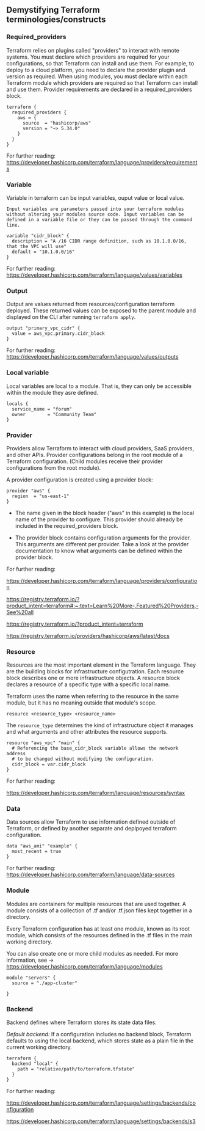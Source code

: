 ## Demystifying Terraform terminologies/constructs

### Required_providers

Terraform relies on plugins called "providers" to interact with remote systems. You must declare which providers are required for your configurations, so that Terraform can install and use them. For example, to deploy to a cloud platform, you need to declare the provider plugin and version as required. When using modules, you must declare within each Terraform module which providers are required so that Terraform can install and use them. Provider requirements are declared in a required_providers block.

```
terraform {
  required_providers {
    aws = {
      source  = "hashicorp/aws"
      version = "~> 5.34.0"
    }
  }
}
```

For further reading: https://developer.hashicorp.com/terraform/language/providers/requirements

### Variable 

Variable in terraform can be input variables, ouput value or local value. 

`Input variables are parameters passed into your terraform modules without altering your modules source code. Input variables can be defined in a variable file or they can be passed through the command line.`

```
variable "cidr_block" {
  description = "A /16 CIDR range definition, such as 10.1.0.0/16, that the VPC will use"
  default = "10.1.0.0/16"
}
```

For further reading: https://developer.hashicorp.com/terraform/language/values/variables

### Output 

Output are values returned from resources/configuration terraform deployed. These returned values can be exposed to the parent module and displayed on the CLI after running `terraform apply`.

```
output "primary_vpc_cidr" {
  value = aws_vpc.primary.cidr_block
}
```

For further reading: https://developer.hashicorp.com/terraform/language/values/outputs

### Local variable 

Local variables are local to a module. That is, they can only be accessible within the module they asre defined. 

```
locals {
  service_name = "forum"
  owner        = "Community Team"
}
```

### Provider 

Providers allow Terraform to interact with cloud providers, SaaS providers, and other APIs. Provider configurations belong in the root module of a Terraform configuration. (Child modules receive their provider configurations from the root module).

A provider configuration is created using a provider block:

```
provider "aws" {
  region  = "us-east-1"
}
```

- The name given in the block header ("aws" in this example) is the local name of the provider to configure. This provider should already be included in the required_providers block.

- The provider block contains configuration arguments for the provider. This arguments are different per provider. Take a look at the provider documentation to know what arguments can be defined within the provider block.

For further reading: 

https://developer.hashicorp.com/terraform/language/providers/configuration

https://registry.terraform.io/?product_intent=terraform#:~:text=Learn%20More-,Featured%20Providers,-See%20all

https://registry.terraform.io/?product_intent=terraform

https://registry.terraform.io/providers/hashicorp/aws/latest/docs


### Resource 

Resources are the most important element in the Terraform language. They are the building blocks for infrastructure configutration. Each resource block describes one or more infrastructure objects. A resource block declares a resource of a specific type with a specific local name. 

Terraform uses the name when referring to the resource in the same module, but it has no meaning outside that module's scope.

`resource <resource_type> <resource_name>`

The `resource_type` determines the kind of infrastructure object it manages and what arguments and other attributes the resource supports.

```
resource "aws_vpc" "main" {
  # Referencing the base_cidr_block variable allows the network address
  # to be changed without modifying the configuration.
  cidr_block = var.cidr_block
}
```

For further reading:

https://developer.hashicorp.com/terraform/language/resources/syntax

### Data 

Data sources allow Terraform to use information defined outside of Terraform, or defined by another separate and deplpoyed terraform configuration.

```
data "aws_ami" "example" {
  most_recent = true
}
```

For further reading: https://developer.hashicorp.com/terraform/language/data-sources

### Module 

Modules are containers for multiple resources that are used together. A module consists of a collection of .tf and/or .tf.json files kept together in a directory. 

Every Terraform configuration has at least one module, known as its root module, which consists of the resources defined in the .tf files in the main working directory.

You can also create one or more child modules as needed. For more information, see -> https://developer.hashicorp.com/terraform/language/modules

```
module "servers" {
  source = "./app-cluster"

}
```

### Backend 

Backend defines where Terraform stores its state data files.

*Default backend:* If a configuration includes no backend block, Terraform defaults to using the local backend, which stores state as a plain file in the current working directory.

```
terraform {
  backend "local" {
    path = "relative/path/to/terraform.tfstate"
  }
}
```

For further reading:

https://developer.hashicorp.com/terraform/language/settings/backends/configuration

https://developer.hashicorp.com/terraform/language/settings/backends/s3

